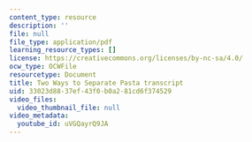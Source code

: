 ```yaml
---
content_type: resource
description: ''
file: null
file_type: application/pdf
learning_resource_types: []
license: https://creativecommons.org/licenses/by-nc-sa/4.0/
ocw_type: OCWFile
resourcetype: Document
title: Two Ways to Separate Pasta transcript
uid: 33023d88-37ef-43f0-b0a2-81cd6f374529
video_files:
  video_thumbnail_file: null
video_metadata:
  youtube_id: uVGQayrQ9JA
---
```

